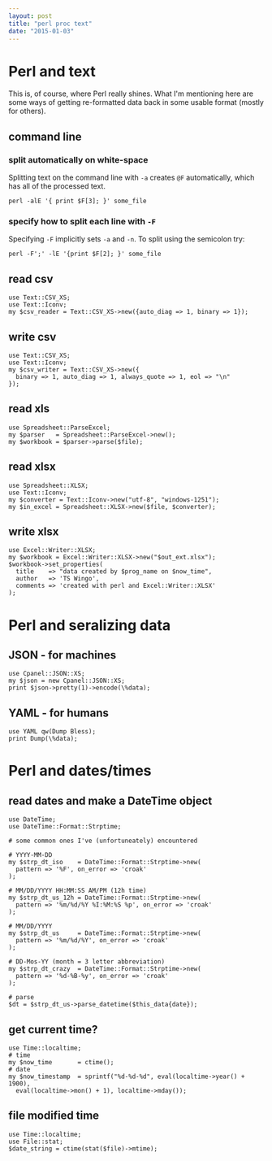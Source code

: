 ```yaml
---
layout: post
title: "perl proc text"
date: "2015-01-03"
---
```


# Perl and text

This is, of course, where Perl really shines. What I'm mentioning here are some
ways of getting re-formatted data back in some usable format (mostly for
others).

## command line

### split automatically on white-space

Splitting text on the command line with `-a` creates `@F` automatically, which
has all of the processed text.

    perl -alE '{ print $F[3]; }' some_file

### specify how to split each line with `-F`

Specifying `-F` implicitly sets `-a` and `-n`. To split using the semicolon try:

    perl -F';' -lE '{print $F[2]; }' some_file

## read csv

    use Text::CSV_XS;
    use Text::Iconv;
    my $csv_reader = Text::CSV_XS->new({auto_diag => 1, binary => 1});

## write csv

    use Text::CSV_XS;
    use Text::Iconv;
    my $csv_writer = Text::CSV_XS->new({
      binary => 1, auto_diag => 1, always_quote => 1, eol => "\n"
    });

## read xls

    use Spreadsheet::ParseExcel;
    my $parser   = Spreadsheet::ParseExcel->new();
    my $workbook = $parser->parse($file);


## read xlsx

    use Spreadsheet::XLSX;
    use Text::Iconv;
    my $converter = Text::Iconv->new("utf-8", "windows-1251");
    my $in_excel = Spreadsheet::XLSX->new($file, $converter);


## write xlsx

    use Excel::Writer::XLSX;
    my $workbook = Excel::Writer::XLSX->new("$out_ext.xlsx");
    $workbook->set_properties(
      title    => "data created by $prog_name on $now_time",
      author   => 'TS Wingo',
      comments => 'created with perl and Excel::Writer::XLSX'
    );

# Perl and seralizing data

## JSON - for machines

    use Cpanel::JSON::XS;
    my $json = new Cpanel::JSON::XS;
    print $json->pretty(1)->encode(\%data);

## YAML - for humans

    use YAML qw(Dump Bless);
    print Dump(\%data);

# Perl and dates/times

## read dates and make a DateTime object

    use DateTime;
    use DateTime::Format::Strptime;

    # some common ones I've (unfortuneately) encountered

    # YYYY-MM-DD
    my $strp_dt_iso    = DateTime::Format::Strptime->new(
      pattern => '%F', on_error => 'croak'
    );

    # MM/DD/YYYY HH:MM:SS AM/PM (12h time)  
    my $strp_dt_us_12h = DateTime::Format::Strptime->new(
      pattern => '%m/%d/%Y %I:%M:%S %p', on_error => 'croak'
    );

    # MM/DD/YYYY
    my $strp_dt_us     = DateTime::Format::Strptime->new(
      pattern => '%m/%d/%Y', on_error => 'croak'
    );

    # DD-Mos-YY (month = 3 letter abbreviation)
    my $strp_dt_crazy  = DateTime::Format::Strptime->new(
      pattern => '%d-%B-%y', on_error => 'croak'
    );

    # parse
    $dt = $strp_dt_us->parse_datetime($this_data{date});

## get current time?

    use Time::localtime;
    # time
    my $now_time       = ctime();
    # date
    my $now_timestamp  = sprintf("%d-%d-%d", eval(localtime->year() + 1900),
      eval(localtime->mon() + 1), localtime->mday());


## file modified time

    use Time::localtime;
    use File::stat;
    $date_string = ctime(stat($file)->mtime);
